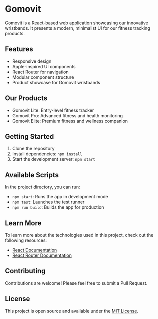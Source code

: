 # Gomovit

Gomovit is a React-based web application showcasing our innovative wristbands. It presents a modern, minimalist UI for our fitness tracking products.

## Features

- Responsive design
- Apple-inspired UI components
- React Router for navigation
- Modular component structure
- Product showcase for Gomovit wristbands

## Our Products

- Gomovit Lite: Entry-level fitness tracker
- Gomovit Pro: Advanced fitness and health monitoring
- Gomovit Elite: Premium fitness and wellness companion

## Getting Started

1. Clone the repository
2. Install dependencies: `npm install`
3. Start the development server: `npm start`

## Available Scripts

In the project directory, you can run:

- `npm start`: Runs the app in development mode
- `npm test`: Launches the test runner
- `npm run build`: Builds the app for production

## Learn More

To learn more about the technologies used in this project, check out the following resources:

- [React Documentation](https://reactjs.org/)
- [React Router Documentation](https://reactrouter.com/)

## Contributing

Contributions are welcome! Please feel free to submit a Pull Request.

## License

This project is open source and available under the [MIT License](LICENSE).

